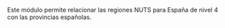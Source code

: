 Este módulo permite relacionar las regiones NUTS para España de nivel 4
con las provincias españolas.
